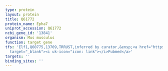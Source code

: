 ```yaml
---
type: protein
layout: protein
title: Q61772
protein_name: Epha7
uniprot_accession: Q61772
ncbi_gene_id: '13841'
organism: Mus musculus
function: target gene
tfs: 'Elf1,Q60775,13709,TRRUST,inferred by curator,&ensp;<a href="https://www.ncbi.nlm.nih.gov/pubmed/?term=9010230%5Buid%5D"
  target="_blank"><i uk-icon="icon: link"></i>Pubmed</a>'
targets: ''
binding_sites: ''
---
```


